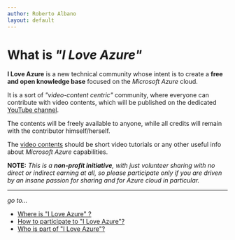 ```yaml
---
author: Roberto Albano
layout: default
---
```

# What is *"I Love Azure"*

**I Love Azure** is a new technical community whose intent is to create a **free and open knowledge base** focused on the *Microsoft Azure* cloud.

It is a sort of *"video-content centric"* community, where everyone can contribute with video contents, which will be published on the dedicated [YouTube channel](..\WhereIs\Channel.md).

The contents will be freely available to anyone, while all credits will remain with the contributor himself/herself.

The [video contents](content.md) should be short video tutorials or any other useful info about *Microsoft Azure* capabilities.

**NOTE:**
*This is a **non-profit initiative**, with just volunteer sharing with no direct or indirect earning at all, so please participate only if you are driven by an insane passion for sharing and for Azure cloud in particular.*

---
*go to...*

- [Where is "I Love Azure" ?](..\WhereIs\WhereIs.html)
- [How to participate to "I Love Azure"?](..\HowToPart\HowToPart.html)
- [Who is part of "I Love Azure"?](..\WhoIsIn\WhoIsIn.html)
